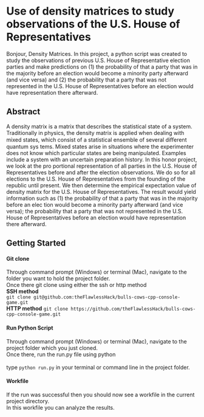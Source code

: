 # Use of density matrices to study observations of the U.S. House of Representatives 

Bonjour, Density Matrices.
In this project, a python script was created to study the observations of previous
U.S. House of Representative election parties and make predictions on (1) the 
probability of that a party that was in the majority before an election would become 
a minority party afterward (and vice versa) and (2) the probability
that a party that was not represented in the U.S. House of Representatives
before an election would have representation there afterward.


## Abstract
A density matrix is a matrix that describes the statistical state of a system.
Traditionally in physics, the density matrix is applied when dealing with mixed
states, which consist of a statistical ensemble of several diﬀerent quantum sys
tems. Mixed states arise in situations where the experimenter does not know
which particular states are being manipulated. Examples include a system with
an uncertain preparation history. In this honor project, we look at the pro
portional representation of all parties in the U.S. House of Representatives
before and after the election observations. We do so for all elections to the U.S.
House of Representatives from the founding of the republic until present.
We then determine the empirical expectation value of density matrix for the
U.S. House of Representatives. The result would yield information such
as (1) the probability of that a party that was in the majority before an elec
tion would become a minority party afterward (and vice versa); the probability
that a party that was not represented in the U.S. House of Representatives
before an election would have representation there afterward.

## Getting Started

#### Git clone
Through command prompt (Windows) or terminal (Mac), navigate to the folder you want to hold the project folder.<br>
Once there git clone using either the ssh or http method<br>
<b>SSH method</b><br>
`git clone git@github.com:theFlawlessHack/bulls-cows-cpp-console-game.git`
<br><b>HTTP method</b>
`git clone https://github.com/theFlawlessHack/bulls-cows-cpp-console-game.git`

#### Run Python Script
Through command prompt (Windows) or terminal (Mac), navigate to the project folder which you just cloned.<br>
Once there, run the run.py file using python<br>
<br>
type
`python run.py` 
in your terminal or command line in the project folder.

#### Workfile
If the run was successful then you should now see a workfile in the current project directory.<br>
In this workfile you can analyze the results.

